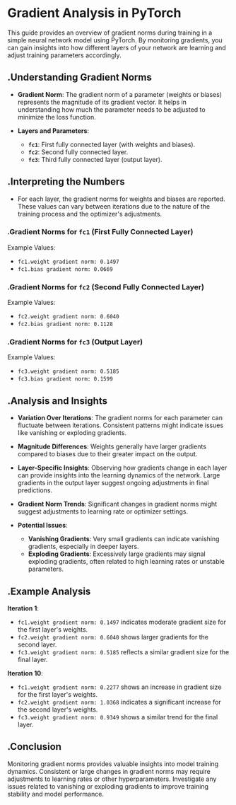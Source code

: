 # Gradient Analysis in PyTorch

This guide provides an overview of gradient norms during training in a simple neural network model using PyTorch. By monitoring gradients, you can gain insights into how different layers of your network are learning and adjust training parameters accordingly.

## .Understanding Gradient Norms

- **Gradient Norm**: The gradient norm of a parameter (weights or biases) represents the magnitude of its gradient vector. It helps in understanding how much the parameter needs to be adjusted to minimize the loss function.

- **Layers and Parameters**:
  - **`fc1`**: First fully connected layer (with weights and biases).
  - **`fc2`**: Second fully connected layer.
  - **`fc3`**: Third fully connected layer (output layer).

## .Interpreting the Numbers

- For each layer, the gradient norms for weights and biases are reported. These values can vary between iterations due to the nature of the training process and the optimizer's adjustments.

### .Gradient Norms for `fc1` (First Fully Connected Layer)

Example Values:
- `fc1.weight gradient norm: 0.1497`
- `fc1.bias gradient norm: 0.0669`

### .Gradient Norms for `fc2` (Second Fully Connected Layer)

Example Values:
- `fc2.weight gradient norm: 0.6040`
- `fc2.bias gradient norm: 0.1128`

### .Gradient Norms for `fc3` (Output Layer)

Example Values:
- `fc3.weight gradient norm: 0.5185`
- `fc3.bias gradient norm: 0.1599`

## .Analysis and Insights

- **Variation Over Iterations**: The gradient norms for each parameter can fluctuate between iterations. Consistent patterns might indicate issues like vanishing or exploding gradients.

- **Magnitude Differences**: Weights generally have larger gradients compared to biases due to their greater impact on the output.

- **Layer-Specific Insights**: Observing how gradients change in each layer can provide insights into the learning dynamics of the network. Large gradients in the output layer suggest ongoing adjustments in final predictions.

- **Gradient Norm Trends**: Significant changes in gradient norms might suggest adjustments to learning rate or optimizer settings.

- **Potential Issues**:
  - **Vanishing Gradients**: Very small gradients can indicate vanishing gradients, especially in deeper layers.
  - **Exploding Gradients**: Excessively large gradients may signal exploding gradients, often related to high learning rates or unstable parameters.

## .Example Analysis

**Iteration 1**:
- `fc1.weight gradient norm: 0.1497` indicates moderate gradient size for the first layer's weights.
- `fc2.weight gradient norm: 0.6040` shows larger gradients for the second layer.
- `fc3.weight gradient norm: 0.5185` reflects a similar gradient size for the final layer.

**Iteration 10**:
- `fc1.weight gradient norm: 0.2277` shows an increase in gradient size for the first layer's weights.
- `fc2.weight gradient norm: 1.0368` indicates a significant increase for the second layer's weights.
- `fc3.weight gradient norm: 0.9349` shows a similar trend for the final layer.

## .Conclusion

Monitoring gradient norms provides valuable insights into model training dynamics. Consistent or large changes in gradient norms may require adjustments to learning rates or other hyperparameters. Investigate any issues related to vanishing or exploding gradients to improve training stability and model performance.

